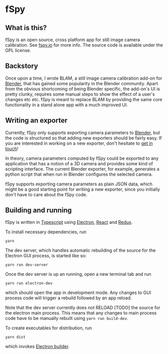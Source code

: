 # fSpy

## What is this?

fSpy is an open source, cross platform app for still image camera calibration. See [fspy.io](https://fspy.io) for more info. The source code is available under the GPL license. 

## Backstory

Once upon a time, I wrote BLAM, a still image camera calibration add-on for [Blender](https://blender.org), that has gained some popularity in the Blender community. Apart from the obvious shortcoming of being Blender specific, the add-on's UI is pretty clunky, requires some manual steps to show the effect of a user's changes etc etc. fSpy is meant to replace BLAM by providing the same core functionality in a stand alone app with a much improved UI.

## Writing an exporter

Currently, fSpy only supports exporting camera parameters to [Blender](https://blender.org), but the code is structured so that adding new exporters should be fairly easy. If you are interested in working on a new exporter, don't hesitate to [get in touch](https://github.com/stuffmatic/fSpy/issues)!

In theory, camera parameters computed by fSpy could be exported to any application that has a notion of a 3D camera and provides some kind of scripting interface. The current Blender exporter, for example, generates a python script that when run in Blender configures the selected camera.

fSpy supports exporting camera parameters as plain JSON data, which might be a good starting point for writing a new exporter, since you initially don't have to care about the fSpy code.

## Building and running 

fSpy is written in [Typescript](https://www.typescriptlang.org) using [Electron](https://electronjs.org), [React](https://reactjs.org) and [Redux](https://redux.js.org).

To install necessary dependencies, run

```
yarn
```

The dev server, which handles automatic rebuilding of the source for the Electron GUI process, is started like so:

```
yarn run dev-server
```

Once the dev server is up an running, open a new terminal tab and run

```
yarn run electron-dev
```

which should open the app in development mode. Any changes to GUI process code will trigger a rebuild followed by an app reload.

Note that the dev server currently does not RELOAD [TODO] the source for the electron main process. This means that any changes to main process code have to be manually rebuilt using `yarn run build-dev`.

To create executables for distribution, run

```
yarn dist
```

which invokes [Electron builder](https://github.com/electron-userland/electron-builder).